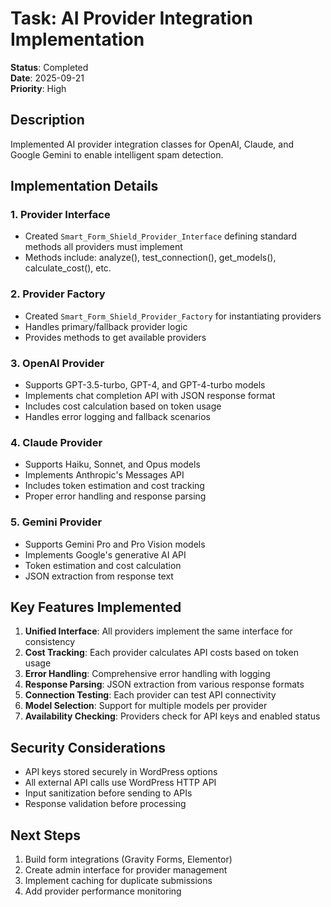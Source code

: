 # Task: AI Provider Integration Implementation

**Status**: Completed  
**Date**: 2025-09-21  
**Priority**: High

## Description
Implemented AI provider integration classes for OpenAI, Claude, and Google Gemini to enable intelligent spam detection.

## Implementation Details

### 1. Provider Interface
- Created `Smart_Form_Shield_Provider_Interface` defining standard methods all providers must implement
- Methods include: analyze(), test_connection(), get_models(), calculate_cost(), etc.

### 2. Provider Factory
- Created `Smart_Form_Shield_Provider_Factory` for instantiating providers
- Handles primary/fallback provider logic
- Provides methods to get available providers

### 3. OpenAI Provider
- Supports GPT-3.5-turbo, GPT-4, and GPT-4-turbo models
- Implements chat completion API with JSON response format
- Includes cost calculation based on token usage
- Handles error logging and fallback scenarios

### 4. Claude Provider
- Supports Haiku, Sonnet, and Opus models
- Implements Anthropic's Messages API
- Includes token estimation and cost tracking
- Proper error handling and response parsing

### 5. Gemini Provider
- Supports Gemini Pro and Pro Vision models
- Implements Google's generative AI API
- Token estimation and cost calculation
- JSON extraction from response text

## Key Features Implemented

1. **Unified Interface**: All providers implement the same interface for consistency
2. **Cost Tracking**: Each provider calculates API costs based on token usage
3. **Error Handling**: Comprehensive error handling with logging
4. **Response Parsing**: JSON extraction from various response formats
5. **Connection Testing**: Each provider can test API connectivity
6. **Model Selection**: Support for multiple models per provider
7. **Availability Checking**: Providers check for API keys and enabled status

## Security Considerations
- API keys stored securely in WordPress options
- All external API calls use WordPress HTTP API
- Input sanitization before sending to APIs
- Response validation before processing

## Next Steps
1. Build form integrations (Gravity Forms, Elementor)
2. Create admin interface for provider management
3. Implement caching for duplicate submissions
4. Add provider performance monitoring